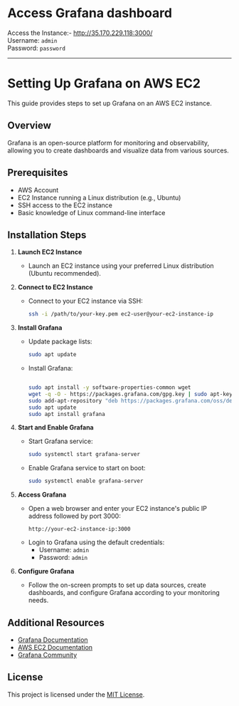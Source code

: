 # Access Grafana dashboard 
Access the Instance:- http://35.170.229.118:3000/   
Username: ```admin```   
Password: ```password```
<hr/>

# Setting Up Grafana on AWS EC2

This guide provides steps to set up Grafana on an AWS EC2 instance.

## Overview

Grafana is an open-source platform for monitoring and observability, allowing you to create dashboards and visualize data from various sources.

## Prerequisites

- AWS Account
- EC2 Instance running a Linux distribution (e.g., Ubuntu)
- SSH access to the EC2 instance
- Basic knowledge of Linux command-line interface

## Installation Steps

1. **Launch EC2 Instance**
   - Launch an EC2 instance using your preferred Linux distribution (Ubuntu recommended).
   
2. **Connect to EC2 Instance**
   - Connect to your EC2 instance via SSH:
     ```bash
     ssh -i /path/to/your-key.pem ec2-user@your-ec2-instance-ip
     ```

3. **Install Grafana**
   - Update package lists:
     ```bash
     sudo apt update
     ```
   - Install Grafana:
     ```bash

     sudo apt install -y software-properties-common wget
     wget -q -O - https://packages.grafana.com/gpg.key | sudo apt-key add -
     sudo add-apt-repository "deb https://packages.grafana.com/oss/deb stable main"
     sudo apt update
     sudo apt install grafana
     ```
   
4. **Start and Enable Grafana**
   - Start Grafana service:
     ```bash
     sudo systemctl start grafana-server
     ```
   - Enable Grafana service to start on boot:
     ```bash
     sudo systemctl enable grafana-server
     ```

5. **Access Grafana**
   - Open a web browser and enter your EC2 instance's public IP address followed by port 3000:
     ```
     http://your-ec2-instance-ip:3000
     ```
   - Login to Grafana using the default credentials:
     - Username: `admin`
     - Password: `admin` 

6. **Configure Grafana**
   - Follow the on-screen prompts to set up data sources, create dashboards, and configure Grafana according to your monitoring needs.

## Additional Resources

- [Grafana Documentation](https://grafana.com/docs/grafana/latest/)
- [AWS EC2 Documentation](https://docs.aws.amazon.com/ec2/)
- [Grafana Community](https://community.grafana.com/)

## License

This project is licensed under the [MIT License](LICENSE).
